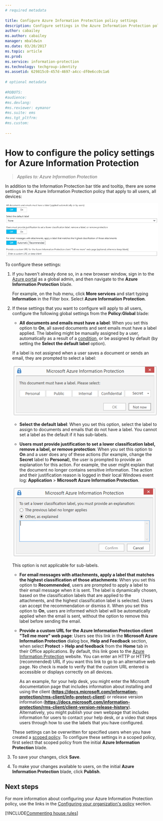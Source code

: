 ```yaml
---
# required metadata

title: Configure Azure Information Protection policy settings
description: Configure settings in the Azure Information Protection policy that apply to all users, all devices.
author: cabailey
ms.author: cabailey
manager: mbaldwin
ms.date: 03/20/2017
ms.topic: article
ms.prod:
ms.service: information-protection
ms.technology: techgroup-identity
ms.assetid: 629815c0-457d-4697-a4cc-df0e6cc0c1a6

# optional metadata

#ROBOTS:
#audience:
#ms.devlang:
#ms.reviewer: eymanor
#ms.suite: ems
#ms.tgt_pltfrm:
#ms.custom:

---
```


# How to configure the policy settings for Azure Information Protection

>*Applies to: Azure Information Protection*

In addition to the Information Protection bar title and tooltip, there are some settings in the Azure Information Protection policy that apply to all users, all devices:

![Azure Information Protection policy global settings](../media/info-protect-policy-default-settingsv2.png)


To configure these settings:

1. If you haven't already done so, in a new browser window, sign in to the [Azure portal](https://portal.azure.com) as a global admin, and then navigate to the **Azure Information Protection** blade. 
    
    For example, on the hub menu, click **More services** and start typing **Information** in the Filter box. Select **Azure Information Protection**.

2. If these settings that you want to configure will apply to all users, configure the following global settings from the **Policy:Global** blade:

    - **All documents and emails must have a label**: When you set this option to **On**, all saved documents and sent emails must have a label applied. The labeling might be manually assigned by a user, automatically as a result of a [condition](configure-policy-classification.md), or be assigned by default (by setting the **Select the default label** option). 

    If a label is not assigned when a user saves a document or sends an email, they are prompted to select a label:

    ![Azure Information Protection prompt if new classification is lower](../media/info-protect-enforce-label.png)

    - **Select the default label**: When you set this option, select the label to assign to documents and emails that do not have a label. You cannot set a label as the default if it has sub-labels. 

    - **Users must provide justification to set a lower classification label, remove a label, or remove protection**: When you set this option to **On** and a user does any of these actions (for example, change the **Secret** label to **Personal**), the user is prompted to provide an explanation for this action. For example, the user might explain that the document no longer contains sensitive information. The action and their justification reason is logged in their local Windows event log: **Application** > **Microsoft Azure Information Protection**.  

    ![Azure Information Protection prompt if new classification is lower](../media/info-protect-lower-justification.png)

    This option is not applicable for sub-labels.

    - **For email messages with attachments, apply a label that matches the highest classification of those attachments**: When you set this option to **Recommended**, users are prompted to apply a label to their email message when it is sent. The label is dynamically chosen, based on the classification labels that are applied to the attachments, and the highest classification label is selected. Users can accept the recommendation or dismiss it. When you set this option to **On**, users are informed which label will be automatically applied when the email is sent, without the option to remove this label before sending the email.  

    - **Provide a custom URL for the Azure Information Protection client "Tell me more" web page**: Users see this link in the **Microsoft Azure Information Protection** dialog box, **Help and Feedback** section, when select **Protect** > **Help and feedback** from the **Home** tab in their Office applications. By default, this link goes to the [Azure Information Protection](https://www.microsoft.com/en-us/cloud-platform/azure-information-protection) website. You can enter an HTTP or HTTPS (recommended) URL if you want this link to go to an alternative web page. No check is made to verify that the custom URL entered is accessible or displays correctly on all devices.
        
        As an example, for your help desk, you might enter the Microsoft documentation page that includes information about installing and using the client (**https://docs.microsoft.com/information-protection/rms-client/info-protect-client**) or release version information (**https://docs.microsoft.com/information-protection/rms-client/client-version-release-history**). Alternatively, you might publish your own webpage that includes information for users to contact your help desk, or a video that steps users through how to use the labels that you have configured.
        
     These settings can be overwritten for specified users when you have created a [scoped policy](configure-policy-scope.md). To configure these settings in a scoped policy, first select that scoped policy from the initial **Azure Information Protection** blade.

3. To save your changes, click **Save**.

4. To make your changes available to users, on the initial **Azure Information Protection** blade, click **Publish**.

## Next steps

For more information about configuring your Azure Information Protection policy, use the links in the [Configuring your organization's policy](configure-policy.md#configuring-your-organizations-policy) section.  

[!INCLUDE[Commenting house rules](../includes/houserules.md)]
